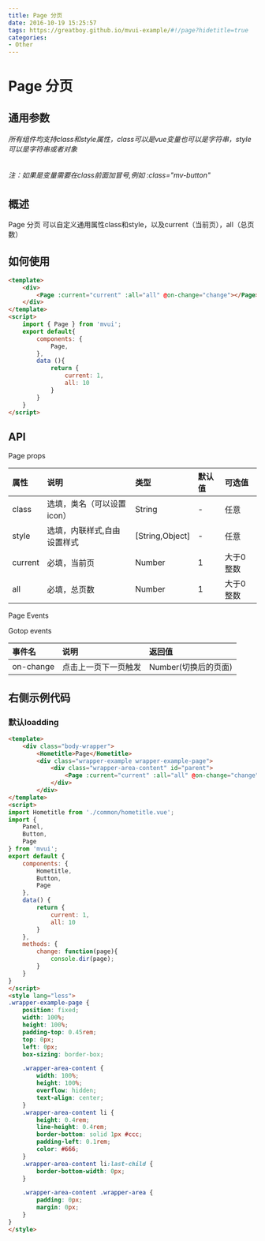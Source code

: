 ```yaml
---
title: Page 分页
date: 2016-10-19 15:25:57
tags: https://greatboy.github.io/mvui-example/#!/page?hidetitle=true
categories:
- Other
---
```



# Page 分页

## 通用参数
###### 所有组件均支持class和style属性，class可以是vue变量也可以是字符串，style可以是字符串或者对象
###### 注：如果是变量需要在class前面加冒号,例如 :class="mv-button"


## 概述
Page 分页 可以自定义通用属性class和style，以及current（当前页），all（总页数）




## 如何使用

``` html
<template>  
    <div>
        <Page :current="current" :all="all" @on-change="change"></Page>
    </div>
</template>
<script>
    import { Page } from 'mvui';
    export default{   
        components: { 
            Page,
        },
        data (){
            return {
                current: 1,
                all: 10
            }
        }
    }
</script>
```



## API


Page props

|     属性       | 说明                       |        类型       |    默认值       |    可选值             |
| :------------- |:-------------------------- | :----------------  | :------------|    :-----------------|
|    class      | 选填，类名（可以设置icon）    |    String          |      -       |     任意              |
|    style      | 选填，内联样式,自由设置样式    |   [String,Object] |      -        |     任意              |
|    current    | 必填，当前页                 |    Number          |     1        |    大于0整数               |
|    all       | 必填，总页数                  |    Number          |     1       |    大于0整数                |


Page Events


Gotop events

|     事件名      | 说明                       |        返回值       | 
| :------------- |:-------------------------- | :----------------  |
|    on-change    |    点击上一页下一页触发     |        Number(切换后的页面)|


## 右侧示例代码


### 默认loadding
``` html
<template>
    <div class="body-wrapper">
        <Hometitle>Page</Hometitle>
        <div class="wrapper-example wrapper-example-page">
            <div class="wrapper-area-content" id="parent">
                <Page :current="current" :all="all" @on-change="change"></Page>
            </div>
        </div>
</template>
<script>
import Hometitle from './common/hometitle.vue';
import {
    Panel,
    Button,
    Page
} from 'mvui';
export default {
    components: {
        Hometitle,
        Button,
        Page
    },
    data() {
        return {
            current: 1,
            all: 10
        }
    },
    methods: {
        change: function(page){
            console.dir(page);
        }
    }
}
</script>
<style lang="less">
.wrapper-example-page {
    position: fixed;
    width: 100%;
    height: 100%;
    padding-top: 0.45rem;
    top: 0px;
    left: 0px;
    box-sizing: border-box;

    .wrapper-area-content {
        width: 100%;
        height: 100%;
        overflow: hidden;
        text-align: center;
    }
    .wrapper-area-content li {
        height: 0.4rem;
        line-height: 0.4rem;
        border-bottom: solid 1px #ccc;
        padding-left: 0.1rem;
        color: #666;
    }
    .wrapper-area-content li:last-child {
        border-bottom-width: 0px;
    }

    .wrapper-area-content .wrapper-area {
        padding: 0px;
        margin: 0px;
    }
}
</style>
```


